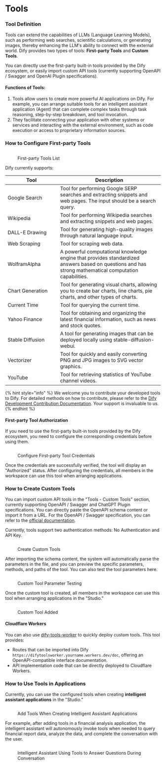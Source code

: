 # Tools

### Tool Definition

Tools can extend the capabilities of LLMs (Language Learning Models), such as performing web searches, scientific calculations, or generating images, thereby enhancing the LLM's ability to connect with the external world. Dify provides two types of tools: **First-party Tools** and **Custom Tools**.

You can directly use the first-party built-in tools provided by the Dify ecosystem, or easily import custom API tools (currently supporting OpenAPI / Swagger and OpenAI Plugin specifications).

#### Functions of Tools:

1. Tools allow users to create more powerful AI applications on Dify. For example, you can arrange suitable tools for an intelligent assistant application (Agent) that can complete complex tasks through task reasoning, step-by-step breakdown, and tool invocation.
2. They facilitate connecting your application with other systems or services and interacting with the external environment, such as code execution or access to proprietary information sources.

### How to Configure First-party Tools

<figure><img src="../../.gitbook/assets/first-party-tools.png" alt=""><figcaption><p>First-party Tools List</p></figcaption></figure>

Dify currently supports:

<table><thead><tr><th width="154">Tool</th><th>Description</th></tr></thead><tbody><tr><td>Google Search</td><td>Tool for performing Google SERP searches and extracting snippets and web pages. The input should be a search query.</td></tr><tr><td>Wikipedia</td><td>Tool for performing Wikipedia searches and extracting snippets and web pages.</td></tr><tr><td>DALL-E Drawing</td><td>Tool for generating high-quality images through natural language input.</td></tr><tr><td>Web Scraping</td><td>Tool for scraping web data.</td></tr><tr><td>WolframAlpha</td><td>A powerful computational knowledge engine that provides standardized answers based on questions and has strong mathematical computation capabilities.</td></tr><tr><td>Chart Generation</td><td>Tool for generating visual charts, allowing you to create bar charts, line charts, pie charts, and other types of charts.</td></tr><tr><td>Current Time</td><td>Tool for querying the current time.</td></tr><tr><td>Yahoo Finance</td><td>Tool for obtaining and organizing the latest financial information, such as news and stock quotes.</td></tr><tr><td>Stable Diffusion</td><td>A tool for generating images that can be deployed locally using stable-diffusion-webui.</td></tr><tr><td>Vectorizer</td><td>Tool for quickly and easily converting PNG and JPG images to SVG vector graphics.</td></tr><tr><td>YouTube</td><td>Tool for retrieving statistics of YouTube channel videos.</td></tr></tbody></table>

{% hint style="info" %}
We welcome you to contribute your developed tools to Dify. For detailed methods on how to contribute, please refer to the [Dify Development Contribution Documentation](https://github.com/langgenius/dify/blob/main/CONTRIBUTING.md). Your support is invaluable to us.
{% endhint %}

#### First-party Tool Authorization

If you need to use the first-party built-in tools provided by the Dify ecosystem, you need to configure the corresponding credentials before using them.

<figure><img src="../../.gitbook/assets/configure-first-party-tool-api.png" alt=""><figcaption><p>Configure First-party Tool Credentials</p></figcaption></figure>

Once the credentials are successfully verified, the tool will display an "Authorized" status. After configuring the credentials, all members in the workspace can use this tool when arranging applications.

### How to Create Custom Tools

You can import custom API tools in the "Tools - Custom Tools" section, currently supporting OpenAPI / Swagger and ChatGPT Plugin specifications. You can directly paste the OpenAPI schema content or import it from a URL. For the OpenAPI / Swagger specification, you can refer to the [official documentation](https://swagger.io/specification/).

Currently, tools support two authentication methods: No Authentication and API Key.

<figure><img src="../../.gitbook/assets/en-tools-create-customized-tools-1.png" alt=""><figcaption><p>Create Custom Tools</p></figcaption></figure>

After importing the schema content, the system will automatically parse the parameters in the file, and you can preview the specific parameters, methods, and paths of the tool. You can also test the tool parameters here.

<figure><img src="../../.gitbook/assets/en-tools-create-customized-tools-2.png" alt=""><figcaption><p>Custom Tool Parameter Testing</p></figcaption></figure>

Once the custom tool is created, all members in the workspace can use this tool when arranging applications in the "Studio."

<figure><img src="../../.gitbook/assets/en-tools-create-customized-tools-3.png" alt=""><figcaption><p>Custom Tool Added</p></figcaption></figure>

#### Cloudflare Workers

You can also use [dify-tools-worker](https://github.com/crazywoola/dify-tools-worker) to quickly deploy custom tools. This tool provides:

* Routes that can be imported into Dify `https://difytoolsworker.yourname.workers.dev/doc`, offering an OpenAPI-compatible interface documentation.
* API implementation code that can be directly deployed to Cloudflare Workers.

### How to Use Tools in Applications

Currently, you can use the configured tools when creating **intelligent assistant applications** in the "Studio."

<figure><img src="../../.gitbook/assets/use-tools-in-app.png" alt=""><figcaption><p>Add Tools When Creating Intelligent Assistant Applications</p></figcaption></figure>

For example, after adding tools in a financial analysis application, the intelligent assistant will autonomously invoke tools when needed to query financial report data, analyze the data, and complete the conversation with the user.

<figure><img src="../../.gitbook/assets/ai-using-tools-during-conversation.png" alt=""><figcaption><p>Intelligent Assistant Using Tools to Answer Questions During Conversation</p></figcaption></figure>
